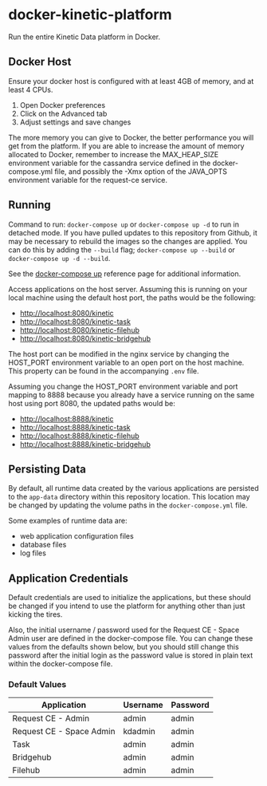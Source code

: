 # docker-kinetic-platform

Run the entire Kinetic Data platform in Docker.

## Docker Host

Ensure your docker host is configured with at least 4GB of memory, and at least 4 CPUs.

1.  Open Docker preferences
2.  Click on the Advanced tab
3.  Adjust settings and save changes

The more memory you can give to Docker, the better performance you will get from the platform. If you are able to increase the amount of memory allocated to Docker, remember to increase the MAX_HEAP_SIZE environment variable for the cassandra service defined in the docker-compose.yml file, and possibly the -Xmx option of the JAVA_OPTS environment variable for the request-ce service.

## Running

Command to run: `docker-compose up` or `docker-compose up -d` to run in detached mode. If you have pulled updates to this repository from Github, it may be necessary to rebuild the images so the changes are applied. You can do this by adding the `--build` flag; `docker-compose up --build` or `docker-compose up -d --build`.

See the [docker-compose up](https://docs.docker.com/compose/reference/up/) reference page for additional information.

Access applications on the host server. Assuming this is running on your local machine using the default host port, the paths would be the following:

* <http://localhost:8080/kinetic>
* <http://localhost:8080/kinetic-task>
* <http://localhost:8080/kinetic-filehub>
* <http://localhost:8080/kinetic-bridgehub>

The host port can be modified in the nginx service by changing the HOST_PORT environment variable to an open port on the host machine. This property can be found in the accompanying `.env` file.

Assuming you change the HOST_PORT environment variable and port mapping to 8888 because you already have a service running on the same host using port 8080, the updated paths would be:

* <http://localhost:8888/kinetic>
* <http://localhost:8888/kinetic-task>
* <http://localhost:8888/kinetic-filehub>
* <http://localhost:8888/kinetic-bridgehub>

## Persisting Data

By default, all runtime data created by the various applications are persisted to the `app-data` directory within this repository location. This location may be changed by updating the volume paths in the `docker-compose.yml` file.

Some examples of runtime data are:

* web application configuration files
* database files
* log files

## Application Credentials

Default credentials are used to initialize the applications, but these should be changed if you intend to use the platform for anything other than just kicking the tires.

Also, the initial username / password used for the Request CE - Space Admin user are defined in the docker-compose file. You can change these values from the defaults shown below, but you should still change this password after the initial login as the password value is stored in plain text within the docker-compose file.

### Default Values

| Application              | Username | Password |
| ------------------------ | -------- | -------- |
| Request CE - Admin       | admin    | admin    |
| Request CE - Space Admin | kdadmin  | admin    |
| Task                     | admin    | admin    |
| Bridgehub                | admin    | admin    |
| Filehub                  | admin    | admin    |
